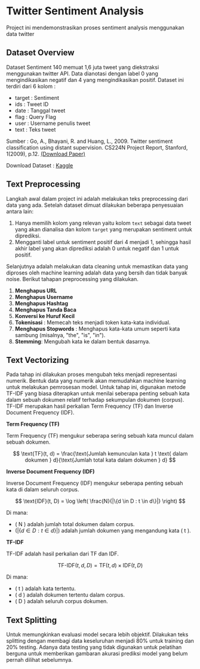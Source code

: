 # Twitter Sentiment Analysis
Project ini mendemonstrasikan proses sentiment analysis menggunakan data twitter

## Dataset Overview
Dataset Sentiment 140 memuat 1,6 juta tweet yang diekstraksi menggunakan twitter API. Data dianotasi dengan label 0 yang mengindikasikan negatif dan 4 yang mengindikasikan positif. Dataset ini terdiri dari 6 kolom :
- target : Sentiment
- ids : Tweet ID
- date : Tanggal tweet
- flag : Query Flag
- user : Username penulis tweet
- text : Teks tweet

Sumber : Go, A., Bhayani, R. and Huang, L., 2009. Twitter sentiment classification using distant supervision. CS224N Project Report, Stanford, 1(2009), p.12. [(Download Paper)](https://www-cs.stanford.edu/people/alecmgo/papers/TwitterDistantSupervision09.pdf)

Download Dataset : [Kaggle](https://www.kaggle.com/datasets/kazanova/sentiment140)


## Text Preprocessing

Langkah awal dalam project ini adalah melakukan teks preprocessing dari data yang ada. Setelah dataset dimuat dilakukan beberapa penyesuaian antara lain:
1. Hanya memilih kolom yang relevan yaitu kolom `text` sebagai data tweet yang akan dianalisa dan kolom `target` yang merupakan sentiment untuk diprediksi.
2. Mengganti label untuk sentiment positif dari 4 menjadi 1, sehingga hasil akhir label yang akan diprediksi adalah 0 untuk negatif dan 1 untuk positif.

Selanjutnya adalah melakukan data cleaning untuk memastikan data yang diproses oleh machine learning adalah data yang bersih dan tidak banyak noise. Berikut tahapan preprocessing yang dilakukan.
1. **Menghapus URL**
2. **Menghapus Username**
3. **Menghapus Hashtag**
4. **Menghapus Tanda Baca**
5. **Konversi ke Huruf Kecil**
6. **Tokenisasi** : Memecah teks menjadi token kata-kata individual.
7. **Menghapus Stopwords** : Menghapus kata-kata umum seperti kata sambung (misalnya, "the", "is", "in").
8. **Stemming**: Mengubah kata ke dalam bentuk dasarnya.

## Text Vectorizing
Pada tahap ini dilakukan proses mengubah teks menjadi representasi numerik. Bentuk data yang numerik akan memudahkan machine learning untuk melakukan pemrosesan model. Untuk tahap ini, digunakan metode TF-IDF yang biasa diterapkan untuk menilai seberapa penting sebuah kata dalam sebuah dokumen relatif terhadap sekumpulan dokumen (corpus). TF-IDF merupakan hasil perkalian Term Frequency (TF) dan Inverse Document Frequency (IDF).

**Term Frequency (TF)**

Term Frequency (TF) mengukur seberapa sering sebuah kata muncul dalam sebuah dokumen. 

$$ \text{TF}(t, d) = \frac{\text{Jumlah kemunculan kata } t \text{ dalam dokumen } d}{\text{Jumlah total kata dalam dokumen } d} $$

**Inverse Document Frequency (IDF)**

Inverse Document Frequency (IDF) mengukur seberapa penting sebuah kata di dalam seluruh corpus. 

$$ \text{IDF}(t, D) = \log \left( \frac{N}{|\{d \in D : t \in d\}|} \right) $$

Di mana:
- \( N \) adalah jumlah total dokumen dalam corpus.
- $(|\{d \in D : t \in d\}|)$ adalah jumlah dokumen yang mengandung kata \( t \).

**TF-IDF**

TF-IDF adalah hasil perkalian dari TF dan IDF.

$$ \text{TF-IDF}(t, d, D) = \text{TF}(t, d) \times \text{IDF}(t, D) $$

Di mana:
- \( t \) adalah kata tertentu.
- \( d \) adalah dokumen tertentu dalam corpus.
- \( D \) adalah seluruh corpus dokumen.


## Text Splitting
Untuk memungkinkan evaluasi model secara lebih objektif. Dilakukan teks splitting dengan membagi data keseluruhan menjadi 80% untuk training dan 20% testing. Adanya data testing yang tidak digunakan untuk pelatihan berguna untuk memberikan gambaran akurasi prediksi model yang belum pernah dilihat sebelumnya.